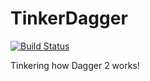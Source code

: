 # TinkerDagger

[![Build Status](https://travis-ci.org/jemaystermind/TinkerDagger.svg?branch=master)](https://travis-ci.org/jemaystermind/TinkerDagger)

Tinkering how Dagger 2 works!
